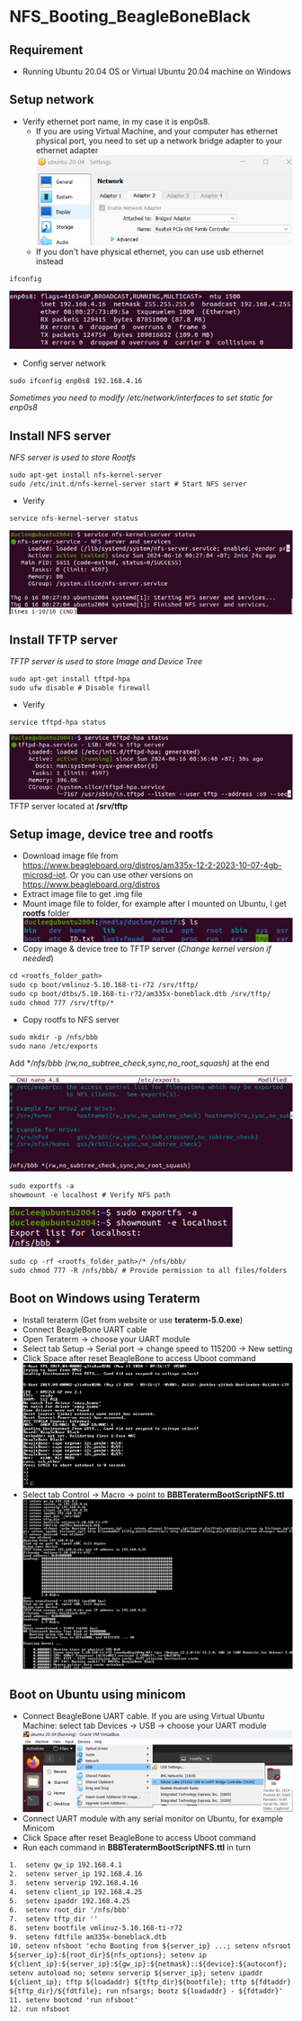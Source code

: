 # NFS_Booting_BeagleBoneBlack

## Requirement
* Running Ubuntu 20.04 OS or Virtual Ubuntu 20.04 machine on Windows

## Setup network 
* Verify ethernet port name, in my case it is enp0s8. 
  * If you are using Virtual Machine, and your computer has ethernet physical port, you need to set up a network bridge adapter to your ethernet adapter
  ![setupethernet](images/ethernet.png)
  * If you don't have physical ethernet, you can use usb ethernet instead
```
ifconfig
```
![Ethernet](images/ifconfig.png)
* Config server network
```
sudo ifconfig enp0s8 192.168.4.16
```
*Sometimes you need to modify /etc/network/interfaces to set static for enp0s8*

## Install NFS server
*NFS server is used to store Rootfs*
```
sudo apt-get install nfs-kernel-server
sudo /etc/init.d/nfs-kernel-server start # Start NFS server
```
* Verify
```
service nfs-kernel-server status
```
![NFS](images/NFS_verify.png)
## Install TFTP server
*TFTP server is used to store Image and Device Tree*
```
sudo apt-get install tftpd-hpa
sudo ufw disable # Disable firewall
```
* Verify
```
service tftpd-hpa status
```
![TFTP](images/TFTP_verify.png)
TFTP server located at **/srv/tftp**
## Setup image, device tree and rootfs
* Download image file from https://www.beagleboard.org/distros/am335x-12-2-2023-10-07-4gb-microsd-iot. Or you can use other versions on https://www.beagleboard.org/distros
* Extract image file to get .img file
* Mount image file to folder, for example after I mounted on Ubuntu, I get **rootfs** folder
![IMG](images/img.png)
* Copy image & device tree to TFTP server (*Change kernel version if needed*)
```
cd <rootfs_folder_path>
sudo cp boot/vmlinuz-5.10.168-ti-r72 /srv/tftp/
sudo cp boot/dtbs/5.10.168-ti-r72/am335x-boneblack.dtb /srv/tftp/
sudo chmod 777 /srv/tftp/*
```
* Copy rootfs to NFS server
```
sudo mkdir -p /nfs/bbb
sudo nano /etc/exports
```
Add **/nfs/bbb *(rw,no_subtree_check,sync,no_root_squash)** at the end

![exports](images/exports.png)
```
sudo exportfs -a
showmount -e localhost # Verify NFS path
```
![showmount](images/showmount.png)
```
sudo cp -rf <rootfs_folder_path>/* /nfs/bbb/
sudo chmod 777 -R /nfs/bbb/ # Provide permission to all files/folders
```
## Boot on Windows using Teraterm
* Install teraterm (Get from website or use **teraterm-5.0.exe**)
* Connect BeagleBone UART cable
* Open Teraterm -> choose your UART module
* Select tab Setup -> Serial port -> change speed to 115200 -> New setting
* Click Space after reset BeagleBone to access Uboot command
![uboot](images/uboot.png)
* Select tab Control -> Macro -> point to **BBBTeratermBootScriptNFS.ttl**
![teraterm](images/bootteraterm.png)

## Boot on Ubuntu using minicom
* Connect BeagleBone UART cable. If you are using Virtual Ubuntu Machine: select tab Devices -> USB -> choose your UART module
![minicomsetup](images/minicomsetup.png)
* Connect UART module with any serial monitor on Ubuntu, for example Minicom
* Click Space after reset BeagleBone to access Uboot command
* Run each command in **BBBTeratermBootScriptNFS.ttl** in turn
```
1.  setenv gw_ip 192.168.4.1
2.  setenv server_ip 192.168.4.16
3.  setenv serverip 192.168.4.16
4.  setenv client_ip 192.168.4.25
5.  setenv ipaddr 192.168.4.25
6.  setenv root_dir '/nfs/bbb'
7.  setenv tftp_dir ''
8.  setenv bootfile vmlinuz-5.10.168-ti-r72
9.  setenv fdtfile am335x-boneblack.dtb
10. setenv nfsboot 'echo Booting from ${server_ip} ...; setenv nfsroot ${server_ip}:${root_dir}${nfs_options}; setenv ip ${client_ip}:${server_ip}:${gw_ip}:${netmask}::${device}:${autoconf}; setenv autoload no; setenv serverip ${server_ip}; setenv ipaddr ${client_ip}; tftp ${loadaddr} ${tftp_dir}${bootfile}; tftp ${fdtaddr} ${tftp_dir}/${fdtfile}; run nfsargs; bootz ${loadaddr} - ${fdtaddr}'
11. setenv bootcmd 'run nfsboot'
12. run nfsboot
```